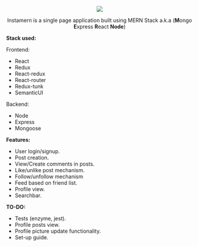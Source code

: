 <p align="center">
  <img src="https://i.imgur.com/iyPHzuP.png">
</p>

<p align="center">
  Instamern is a single page application built using MERN Stack a.k.a (<b>M</b>ongo <b>E</b>xpress <b>R</b>eact <b>Node</b>)
</p>

<b>Stack used:</b>

Frontend:
* React
* Redux
* React-redux
* React-router
* Redux-tunk
* SemanticUI

Backend:
* Node
* Express
* Mongoose

<b>Features:</b>
* User login/signup.
* Post creation.
* View/Create comments in posts.
* Like/unlike post mechanism.
* Follow/unfollow mechanism
* Feed based on friend list.
* Profile view.
* Searchbar.

<b>TO-DO:</b>
* Tests (enzyme, jest).
* Profile posts view.
* Profile picture update functionality.
* Set-up guide.



